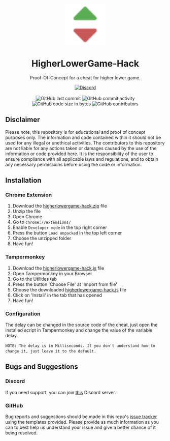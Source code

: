 <p align="center">
    <img height="128" src=".idea/icon.png" alt="Icon of HigherLowerGame-Hack">
</p>

<h1 align="center">HigherLowerGame-Hack</h1>

<p align="center">Proof-Of-Concept for a cheat for higher lower game.</p>

<div align="center">
    <a href="https://lyzev.github.io/discord/"><img src="https://img.shields.io/discord/610120595765723137?logo=discord" alt="Discord"/></a>
    <br><br>
    <img src="https://img.shields.io/github/last-commit/Lyzev/HigherLowerGameHack" alt="GitHub last commit"/>
    <img src="https://img.shields.io/github/commit-activity/w/Lyzev/HigherLowerGameHack" alt="GitHub commit activity"/>
    <br>
    <img src="https://img.shields.io/github/languages/code-size/Lyzev/HigherLowerGameHack" alt="GitHub code size in bytes"/>
    <img src="https://img.shields.io/github/contributors/Lyzev/HigherLowerGameHack" alt="GitHub contributors"/>
</div>

## Disclaimer
Please note, this repository is for educational and proof of concept purposes only. The information and code contained within it should not be used for any illegal or unethical activities. The contributors to this repository are not liable for any actions taken or damages caused by the use of the information or code provided here. It is the responsibility of the user to ensure compliance with all applicable laws and regulations, and to obtain any necessary permissions before using the code or information.

## Installation

### Chrome Extension
1. Download the [higherlowergame-hack.zip](https://github.com/Lyzev/higherlowergame-hack/releases/latest) file
2. Unzip the file
3. Open Chrome
4. Go to `chrome://extensions/`
5. Enable `Developer mode` in the top right corner
6. Press the button `Load unpacked` in the top left corner
7. Choose the unzipped folder
8. Have fun!

### Tampermonkey
1. Download the [higherlowergame-hack.js](https://github.com/Lyzev/higherlowergame-hack/releases/latest) file
2. Open Tampermonkey in your Browser
3. Go to the Utilities tab
4. Press the button 'Choose File' at 'Import from file'
5. Choose the downloaded [higherlowergame-hack.js](https://github.com/Lyzev/higherlowergame-hack/releases/latest) file
6. Click on 'Install' in the tab that has opened
7. Have fun!

### Configuration
The delay can be changed in the source code of the cheat, just open the installed script in Tampermonkey and change the value of the variable delay.

``NOTE: The delay is in Milliseconds. If you don't understand how to change it, just leave it to the default.``

## Bugs and Suggestions

### Discord
If you need support, you can join [this](https://lyzev.github.io/discord/) Discord server.

### GitHub
Bug reports and suggestions should be made in this repo's [issue tracker](https://github.com/Lyzev/higherlowergame-hack/issues) using the templates provided. Please provide as much information as you can to best help us understand your issue and give a better chance of it being resolved.
